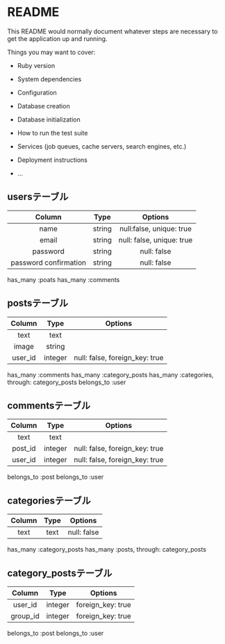 # README

This README would normally document whatever steps are necessary to get the
application up and running.

Things you may want to cover:

* Ruby version

* System dependencies

* Configuration

* Database creation

* Database initialization

* How to run the test suite

* Services (job queues, cache servers, search engines, etc.)

* Deployment instructions

* ...

## usersテーブル
|Column|Type|Options|
|:----:|:----:|:----:|
|name|string|null:false, unique: true|
|email|string|null: false, unique: true|
|password|string|null: false|
|password confirmation|string|null: false|

has_many :poats
has_many :comments

## postsテーブル
|Column|Type|Options|
|:----:|:----:|:----:|
|text|text|
|image|string|
|user_id|integer|null: false, foreign_key: true|

has_many :comments
has_many :category_posts
has_many :categories, through: category_posts
belongs_to :user


## commentsテーブル
|Column|Type|Options|
|:----:|:----:|:----:|
|text|text|
|post_id|integer|null: false, foreign_key: true|
|user_id|integer|null: false, foreign_key: true|

belongs_to :post
belongs_to :user


## categoriesテーブル
|Column|Type|Options|
|:----:|:----:|:----:|
|text|text|null: false|

has_many :category_posts
has_many :posts, through: category_posts


## category_postsテーブル
|Column|Type|Options|
|:----:|:----:|:----:|
|user_id|integer|foreign_key: true|
|group_id|integer|foreign_key: true|

belongs_to :post
belongs_to :user